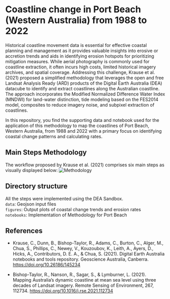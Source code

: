 # Coastline change in Port Beach (Western Australia) from 1988 to 2022

Historical coastline movement data is essential for effective coastal planning and management as it provides valuable insights into erosive or accretion trends and aids in identifying erosion hotspots for prioritizing mitigation measures. While aerial photography is commonly used for coastline extraction, it often incurs high costs, limited historical imagery archives, and spatial coverage. Addressing this challenge, Krause et al. (2021) proposed a simplified methodology that leverages the open and free Landsat Analysis Ready (ARD) products of the Digital Earth Australia (DEA) datacube to identify and extract coastlines along the Australian coastline. The approach incorporates the Modified Normalized Difference Water Index (MNDWI) for land-water distinction, tide modeling based on the FES2014 model, composites to reduce imagery noise, and subpixel extraction of coastlines. 

In this repository, you find the supporting data and notebook used for the application of this methodology to map the coastlines of Port Beach, Western Australia, from 1988 and 2022 with a primary focus on identifying coastal change patterns and calculating rates.

## Main Steps Methodology

The workflow proposed by Krause et al. (2021) comprises six main steps as visually displayed below:
![Methodology]()

## Directory structure 

All the steps were implemented using the DEA Sandbox.\
`data`: Geojson input files\
`figures`: Output plots of coastal change trends and erosion rates\
`notebooks`: Implementation of Methodology for Port Beach


## References

* Krause, C., Dunn, B., Bishop-Taylor, R., Adams, C., Burton, C., Alger, M., Chua, S., Phillips, C., Newey, V., Kouzoubov, K., Leith, A., Ayers, D., Hicks, A., Contributors, D. E. A., & Chua, S. (2021). Digital Earth Australia notebooks and tools repository. Geoscience Australia, Canberra. https://doi.org/10.26186/145234

* Bishop-Taylor, R., Nanson, R., Sagar, S., & Lymburner, L. (2021). Mapping Australia’s dynamic coastline at mean sea level using three decades of Landsat imagery. Remote Sensing of Environment, 267, 112734. https://doi.org/10.1016/j.rse.2021.112734


